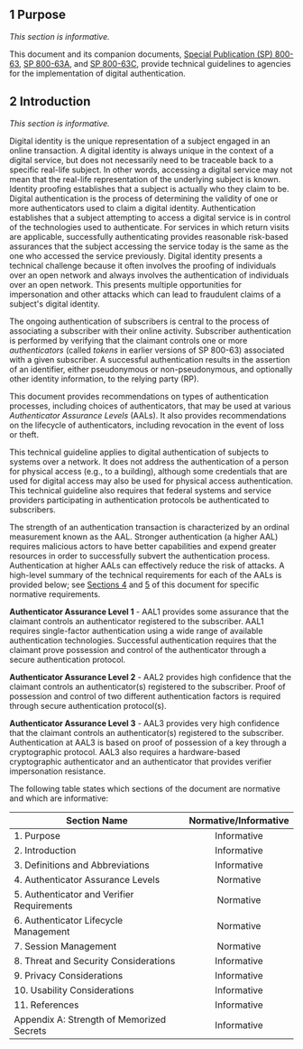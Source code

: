 <a name="sec1"></a>

## 1 Purpose

_This section is informative._

This document and its companion documents, [Special Publication (SP) 800-63](sp800-63-3.html), [SP 800-63A](sp800-63a.html), and [SP 800-63C](sp800-63c.html), provide technical guidelines to agencies for the implementation of digital authentication.

<a name="sec2"></a>

## 2 Introduction

_This section is informative._

Digital identity is the unique representation of a subject engaged in an online transaction. A digital identity is always unique in the context of a digital service, but does not necessarily need to be traceable back to a specific real-life subject. In other words, accessing a digital service may not mean that the real-life representation of the underlying subject is known. Identity proofing establishes that a subject is actually who they claim to be. Digital authentication is the process of determining the validity of one or more authenticators used to claim a digital identity. Authentication establishes that a subject attempting to access a digital service is in control of the technologies used to authenticate. For services in which return visits are applicable, successfully authenticating provides reasonable risk-based assurances that the subject accessing the service today is the same as the one who accessed the service previously. Digital identity presents a technical challenge because it often involves the proofing of individuals over an open network and always involves the authentication of individuals over an open network. This presents multiple opportunities for impersonation and other attacks which can lead to fraudulent claims of a subject's digital identity.

The ongoing authentication of subscribers is central to the process of associating a subscriber with their online activity. Subscriber authentication is performed by verifying that the claimant controls one or more *authenticators* (called *tokens* in earlier versions of SP 800-63) associated with a given subscriber. A successful authentication results in the assertion of an identifier, either pseudonymous or non-pseudonymous, and optionally other identity information, to the relying party (RP).

This document provides recommendations on types of authentication processes, including choices of authenticators, that may be used at various *Authenticator Assurance Levels* (AALs). It also provides recommendations on the lifecycle of authenticators, including revocation in the event of loss or theft.

This technical guideline applies to digital authentication of subjects to systems over a network. It does not address the authentication of a person for physical access (e.g., to a building), although some credentials that are used for digital access may also be used for physical access authentication. This technical guideline also requires that federal systems and service providers participating in authentication protocols be authenticated to subscribers.

The strength of an authentication transaction is characterized by an ordinal measurement known as the AAL. Stronger authentication (a higher AAL) requires malicious actors to have better capabilities and expend greater resources in order to successfully subvert the authentication process. Authentication at higher AALs can effectively reduce the risk of attacks. A high-level summary of the technical requirements for each of the AALs is provided below; see [Sections 4](#sec4) and [5](#sec5) of this document for specific normative requirements.

**Authenticator Assurance Level 1** - AAL1 provides some assurance that the claimant controls an authenticator registered to the subscriber. AAL1 requires single-factor authentication using a wide range of available authentication technologies. Successful authentication requires that the claimant prove possession and control of the authenticator through a secure authentication protocol.

**Authenticator Assurance Level 2** - AAL2 provides high confidence that the claimant controls an authenticator(s) registered to the subscriber. Proof of possession and control of two different authentication factors is required through secure authentication protocol(s).

**Authenticator Assurance Level 3** - AAL3 provides very high confidence that the claimant controls an authenticator(s) registered to the subscriber. Authentication at AAL3 is based on proof of possession of a key through a cryptographic protocol. AAL3 also requires a hardware-based cryptographic authenticator and an authenticator that provides verifier impersonation resistance.

The following table states which sections of the document are normative and which are informative:

|Section Name|Normative/Informative|
|----|:--:|
|1. Purpose|Informative|
|2. Introduction|Informative|
|3. Definitions and Abbreviations|Informative|
|4. Authenticator Assurance Levels|Normative|
|5. Authenticator and Verifier Requirements|Normative|
|6. Authenticator Lifecycle Management|Normative|
|7. Session Management|Normative|
|8. Threat and Security Considerations|Informative|
|9. Privacy Considerations|Informative|
|10. Usability Considerations|Informative|
|11. References|Informative|
|Appendix A: Strength of Memorized Secrets|Informative|
